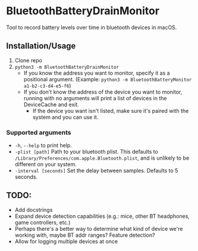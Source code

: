# BluetoothBatteryDrainMonitor

Tool to record battery levels over time in bluetooth devices in macOS.

## Installation/Usage
1. Clone repo
2. `python3 -m BluetoothBatteryDrainMonitor`
    * If you know the address you want to monitor, specify it as a positional argument. (Example: `python3 -m BluetoothBatteryMonitor a1-b2-c3-d4-e5-f6`)
    * If you don't know the address of the device you want to monitor, running with no arguments will print a list of devices in the DeviceCache and exit.
        * If the device you want isn't listed, make sure it's paired with the system and you can use it.

### Supported arguments
* `-h`, `--help` to print help.
* `-plist [path]` Path to your bluetooth plist. This defaults to `/Library/Preferences/com.apple.Bluetooth.plist`, and is unlikely to be different on your system.
* `-interval [seconds]` Set the delay between samples. Defaults to 5 seconds.

## TODO:
* Add docstrings
* Expand device detection capabilities (e.g.: mice, other BT headphones, game controllers, etc.)
* Perhaps there's a better way to determine what kind of device we're working with, maybe BT addr ranges? Feature detection?
* Allow for logging multiple devices at once